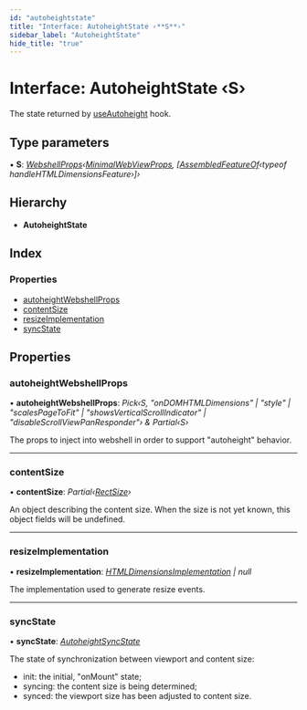 ```yaml
---
id: "autoheightstate"
title: "Interface: AutoheightState ‹**S**›"
sidebar_label: "AutoheightState"
hide_title: "true"
---
```


# Interface: AutoheightState ‹**S**›

The state returned by [useAutoheight](../index.md#useautoheight) hook.

## Type parameters

▪ **S**: *[WebshellProps](../index.md#webshellprops)‹[MinimalWebViewProps](minimalwebviewprops.md), [[AssembledFeatureOf](../index.md#assembledfeatureof)‹typeof handleHTMLDimensionsFeature›]›*

## Hierarchy

* **AutoheightState**

## Index

### Properties

* [autoheightWebshellProps](autoheightstate.md#autoheightwebshellprops)
* [contentSize](autoheightstate.md#contentsize)
* [resizeImplementation](autoheightstate.md#resizeimplementation)
* [syncState](autoheightstate.md#syncstate)

## Properties

###  autoheightWebshellProps

• **autoheightWebshellProps**: *Pick‹S, "onDOMHTMLDimensions" | "style" | "scalesPageToFit" | "showsVerticalScrollIndicator" | "disableScrollViewPanResponder"› & Partial‹S›*

The props to inject into webshell in order to support "autoheight"
behavior.

___

###  contentSize

• **contentSize**: *Partial‹[RectSize](rectsize.md)›*

An object describing the content size. When the size is not yet known,
this object fields will be undefined.

___

###  resizeImplementation

• **resizeImplementation**: *[HTMLDimensionsImplementation](../index.md#htmldimensionsimplementation) | null*

The implementation used to generate resize events.

___

###  syncState

• **syncState**: *[AutoheightSyncState](../index.md#autoheightsyncstate)*

The state of synchronization between viewport and content size:

- init: the initial, "onMount" state;
- syncing: the content size is being determined;
- synced: the viewport size has been adjusted to content size.

